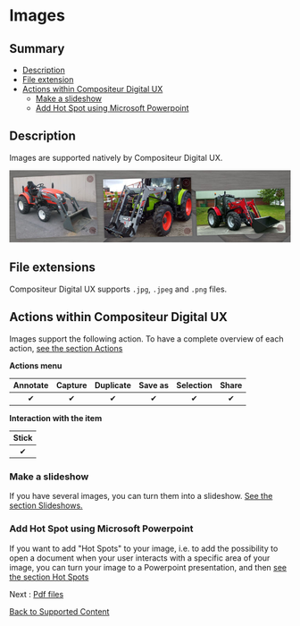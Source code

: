 # Images

## Summary
* [Description](#description)
* [File extension](#file-extensions)
* [Actions within Compositeur Digital UX](#actions-within-compositeur-digital-ux)
   * [Make a slideshow](#make-a-slideshow)
   * [Add Hot Spot using Microsoft Powerpoint](#add-hot-spot-using-microsoft-powerpoint)

## Description

Images are supported natively by Compositeur Digital UX.

![Images displayed within Compositeur Digital UX](../../img/content_img.JPG)

## File extensions

Compositeur Digital UX supports `.jpg`, `.jpeg` and `.png` files.

## Actions within Compositeur Digital UX

Images support the following action. To have a complete overview of each action, [see the section Actions](actions.md)

**Actions menu**

| Annotate | Capture  | Duplicate | Save as  | Selection | Share    |
|:--------:|:--------:|:---------:|:--------:|:---------:|:--------:|
| &#x2714; | &#x2714; | &#x2714;  | &#x2714; | &#x2714;  | &#x2714; |

**Interaction with the item**

| Stick    |
|:--------:|
| &#x2714; |

### Make a slideshow

If you have several images, you can turn them into a slideshow. [See the section Slideshows.](slideshows.md)

### Add Hot Spot using Microsoft Powerpoint

If you want to add "Hot Spots" to your image, i.e. to add the possibility to open a document when your user interacts with a specific area of your image, you can turn your image to a Powerpoint presentation, and then [see the section Hot Spots](powerpoint.md#hot-spots)

Next : [Pdf files](pdf.md)

[Back to Supported Content](index.md)
